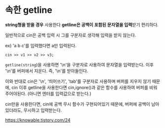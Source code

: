 # <string> 속한 getline

**string형을 받을 경우** 사용한다
**getline은 공백이 포함된 문자열을 입력**받기 편리하다.

일반적으로 cin은 공백 입력 시 그를 구분자로 생각해 입력을 받지 않는다.

ex) 'a b c'를 입력했다면 a만 입력된다.

`cin >> v1 >> v2 >> v3;`

`getline(string`)을 사용하면 '\n'을 구분자로 사용하여 문자열을 입력받는다. 이후 '\n'를 버퍼에서 지운다. 즉, '\n'를 받아들인다.

이와 반대로 cin은 '\n', '띄어쓰기', 'tab'를 구분자로 사용하며 버퍼를 지우지 않기 때문에, cin 이후 getline을 사용한다면 cin,ignore()과 같은 함수를 사용하여 버퍼를 비워주어야된다. (아니면 엔터를 입력값으로 받는다.)

cin만을 사용한다면, cin에 공백 무시 함수가 구현되어있기 때문에, 버퍼에 공백이 남아있더라도, 무시하고 입력받는다.

https://knowable.tistory.com/24